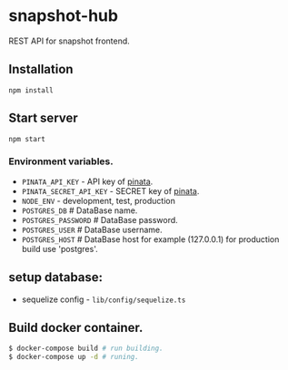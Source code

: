# snapshot-hub 

REST API for snapshot frontend.

## Installation
```
npm install
```

## Start server
```
npm start
```

### Environment variables.
  * `PINATA_API_KEY` - API key of [pinata](https://pinata.cloud/).
  * `PINATA_SECRET_API_KEY` - SECRET key of [pinata](https://pinata.cloud/).
  * `NODE_ENV` - development, test, production
  * `POSTGRES_DB` # DataBase name.
  * `POSTGRES_PASSWORD` # DataBase password.
  * `POSTGRES_USER` # DataBase username.
  * `POSTGRES_HOST` # DataBase host for example (127.0.0.1) for production build use 'postgres'.

## setup database:
  * sequelize config - `lib/config/sequelize.ts`

## Build docker container.

```bash
$ docker-compose build # run building.
$ docker-compose up -d # runing.
```

